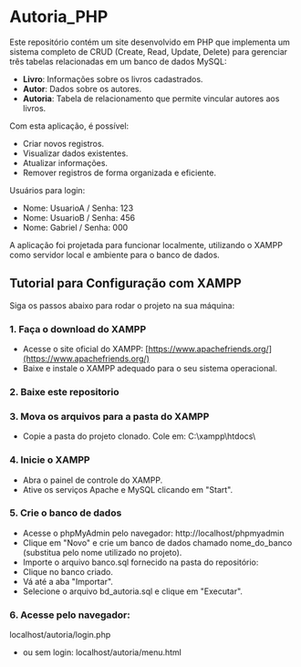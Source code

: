 # Autoria_PHP

Este repositório contém um site desenvolvido em PHP que implementa um sistema completo de CRUD (Create, Read, Update, Delete) para gerenciar três tabelas relacionadas em um banco de dados MySQL:

- **Livro**: Informações sobre os livros cadastrados.
- **Autor**: Dados sobre os autores.
- **Autoria**: Tabela de relacionamento que permite vincular autores aos livros.

Com esta aplicação, é possível:

- Criar novos registros.
- Visualizar dados existentes.
- Atualizar informações.
- Remover registros de forma organizada e eficiente.

Usuários para login:
- Nome: UsuarioA / Senha: 123
- Nome: UsuarioB / Senha: 456
- Nome: Gabriel / Senha: 000

A aplicação foi projetada para funcionar localmente, utilizando o XAMPP como servidor local e ambiente para o banco de dados.

## Tutorial para Configuração com XAMPP

Siga os passos abaixo para rodar o projeto na sua máquina:

### 1. Faça o download do XAMPP

- Acesse o site oficial do XAMPP: [https://www.apachefriends.org/](https://www.apachefriends.org/)
- Baixe e instale o XAMPP adequado para o seu sistema operacional.

### 2. Baixe este repositorio

### 3. Mova os arquivos para a pasta do XAMPP
- Copie a pasta do projeto clonado.
Cole em: C:\xampp\htdocs\

### 4. Inicie o XAMPP
- Abra o painel de controle do XAMPP.
- Ative os serviços Apache e MySQL clicando em "Start".

### 5. Crie o banco de dados
- Acesse o phpMyAdmin pelo navegador: http://localhost/phpmyadmin
- Clique em "Novo" e crie um banco de dados chamado nome_do_banco (substitua pelo nome utilizado no projeto).
- Importe o arquivo banco.sql fornecido na pasta do repositório:
- Clique no banco criado.
- Vá até a aba "Importar".
- Selecione o arquivo bd_autoria.sql e clique em "Executar".

### 6. Acesse pelo navegador: 
 localhost/autoria/login.php 
- ou sem login:
  localhost/autoria/menu.html 





